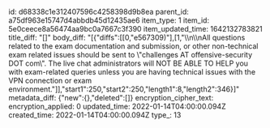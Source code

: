 id: d68338c1e312407596c4258398d9b8ea
parent_id: a75df963e15747d4abbdb45d12435ae6
item_type: 1
item_id: 5e0ceece8a56474aa9bc0a7667c3f390
item_updated_time: 1642132783821
title_diff: "[]"
body_diff: "[{\"diffs\":[[0,\"e567309)\"],[1,\"\\\n\\\nAll questions related to the exam documentation and submission, or other non-technical exam related issues should be sent to \\\"challenges AT offensive-security DOT com\\\". The live chat administrators will NOT BE ABLE TO HELP you with exam-related queries unless you are having technical issues with the VPN connection or exam environment.\"]],\"start1\":250,\"start2\":250,\"length1\":8,\"length2\":346}]"
metadata_diff: {"new":{},"deleted":[]}
encryption_cipher_text: 
encryption_applied: 0
updated_time: 2022-01-14T04:00:00.094Z
created_time: 2022-01-14T04:00:00.094Z
type_: 13